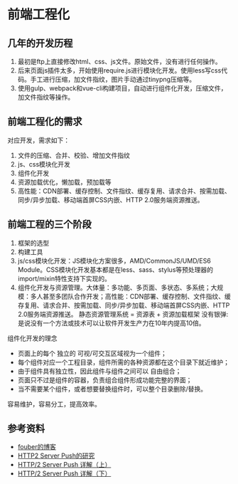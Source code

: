 # 前端工程化

## 几年的开发历程

1. 最初是ftp上直接修改html、css、js文件。原始文件，没有进行任何操作。
2. 后来页面js插件太多，开始使用require.js进行模块化开发。使用less写css代码。手工进行压缩，加文件指纹，图片手动通过tinypng压缩等。
3. 使用gulp、webpack和vue-cli构建项目，自动进行组件化开发，压缩文件，加文件指纹等操作。

## 前端工程化的需求

对应开发，需求如下：

1. 文件的压缩、合并、校验、增加文件指纹
2. js、css模块化开发
3. 组件化开发
4. 资源加载优化，懒加载，预加载等
5. 高性能：CDN部署、缓存控制、文件指纹、缓存复用、请求合并、按需加载、同步/异步加载、移动端首屏CSS内嵌、HTTP 2.0服务端资源推送。

## 前端工程的三个阶段

1. 框架的选型
2. 构建工具
3. js/css模块化开发：JS模块化方案很多，AMD/CommonJS/UMD/ES6 Module。CSS模块化开发基本都是在less、sass、stylus等预处理器的import/mixin特性支持下实现的。
4. 组件化开发与资源管理。大体量：多功能、多页面、多状态、多系统；大规模：多人甚至多团队合作开发；高性能：CDN部署、缓存控制、文件指纹、缓存复用、请求合并、按需加载、同步/异步加载、移动端首屏CSS内嵌、HTTP 2.0服务端资源推送。
静态资源管理系统 = 资源表 + 资源加载框架
没有银弹: 是说没有一个方法或技术可以让软件开发生产力在10年内提高10倍。

组件化开发的理念
- 页面上的每个 独立的 可视/可交互区域视为一个组件；
- 每个组件对应一个工程目录，组件所需的各种资源都在这个目录下就近维护；
- 由于组件具有独立性，因此组件与组件之间可以 自由组合；
- 页面只不过是组件的容器，负责组合组件形成功能完整的界面；
- 当不需要某个组件，或者想要替换组件时，可以整个目录删除/替换。

容易维护，容易分工，提高效率。
























































## 参考资料

- [fouber的博客](https://github.com/fouber/blog)
- [HTTP2 Server Push的研究](http://www.alloyteam.com/index.php?s=HTTP%2F2+Server+Push)
- [HTTP/2 Server Push 详解（上）](http://www.alloyteam.com/2017/04/guide-http2-server-push-part1/)
- [HTTP/2 Server Push 详解（下）](http://www.alloyteam.com/2017/04/guide-http2-server-push-part2/)